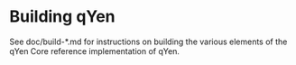 Building qYen
=============

See doc/build-*.md for instructions on building the various
elements of the qYen Core reference implementation of qYen.
